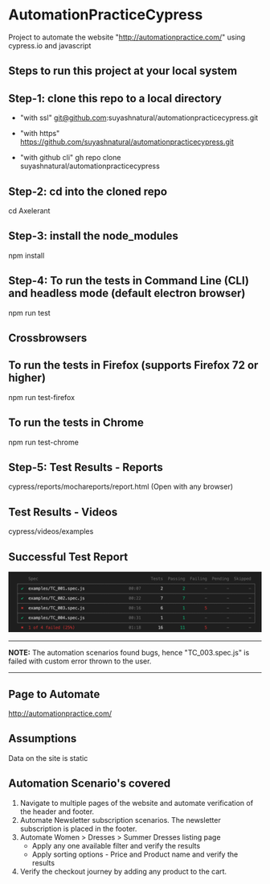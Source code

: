 # AutomationPracticeCypress
Project to automate the website "http://automationpractice.com/" using cypress.io and javascript

## Steps to run this project at your local system

## Step-1: clone this repo to a local directory
- "with ssl"
git@github.com:suyashnatural/automationpracticecypress.git

- "with https"
https://github.com/suyashnatural/automationpracticecypress.git

- "with github cli"
gh repo clone suyashnatural/automationpracticecypress

## Step-2: cd into the cloned repo
cd Axelerant

## Step-3: install the node_modules
npm install

## Step-4: To run the tests in Command Line (CLI) and headless mode (default electron browser)
npm run test

## Crossbrowsers 
## To run the tests in Firefox (supports Firefox 72 or higher)
npm run test-firefox

## To run the tests in Chrome
npm run test-chrome

## Step-5: Test Results - Reports
cypress/reports/mochareports/report.html (Open with any browser)

## Test Results - Videos
cypress/videos/examples

## Successful Test Report
![Alt text](successfulreportsnapshot.png?raw=true "Successful Test Report Snapshot")

---
**NOTE:**
The automation scenarios found bugs, hence "TC_003.spec.js" is failed with custom error thrown to the user.

---

## Page to Automate
http://automationpractice.com/

## Assumptions
Data on the site is static

## Automation Scenario's covered
1. Navigate to multiple pages of the website and automate verification of the header and footer.
2. Automate Newsletter subscription scenarios. The newsletter subscription is placed in the footer.
3. Automate Women > Dresses > Summer Dresses listing page
    - Apply any one available filter and verify the results
    - Apply sorting options - Price and Product name and verify the results
4. Verify the checkout journey by adding any product to the cart.